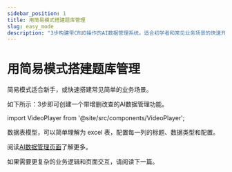 ```yaml
---
sidebar_position: 1
title: 用简易模式搭建题库管理
slug: easy_mode
description: "3步构建带CRUD操作的AI数据管理系统。适合初学者和常见业务场景的快速开发。"
---
```


# 用简易模式搭建题库管理

简易模式适合新手，或快速搭建常见简单的业务场景。

如下所示：3步即可创建一个带增删改查的AI数据管理功能。

import VideoPlayer from '@site/src/components/VideoPlayer';

<VideoPlayer relatePath="/docs/tutorial/easy_questions.mp4" />

数据表模型，可以简单理解为 excel 表，配置每一列的标题、数据类型和配置。

阅读[AI数据管理页面](../../devguide/shell-and-page/ai-data-management-page)了解更多。

如果需要更复杂的业务逻辑和页面交互，请阅读下一篇。
